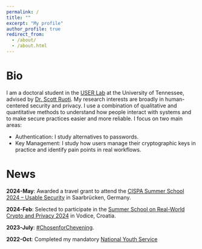 ```yaml
---
permalink: /
title: ""
excerpt: "My profile"
author_profile: true
redirect_from: 
  - /about/
  - /about.html
---
```

Bio
======
I am a doctoral student in the [USER Lab](https://userlab.utk.edu/) at the University of Tennessee, advised by [Dr. Scott Ruoti](https://userlab.utk.edu/scott-ruoti). My research interests are broadly in human-centered security and privacy. I use a combination of qualitative and quantitative methods to understand how people interact with systems and to make secure practices easier and more reliable. I focus on two main areas:  

- Authentication: I study alternatives to passwords.  
- Key Management: I study how users manage their cryptographic keys in practice and identify pain points in real workflows.


News
======
**2024-May**:        Awarded a travel grant to attend the [CISPA Summer School 2024 – Usable Security](https://cispa.de/summer-school-usable) in Saarbrücken, Germany.

**2024-Feb**:        Selected to participate in the [Summer School on Real-World Crypto and Privacy 2024](https://summerschool-croatia.cs.ru.nl/2024/) in Vodice, Croatia.

**2023-July**:       [#ChosenforChevening](https://www.chevening.org/scholarships/).

**2022-Oct**:        Completed my mandatory [National Youth Service](https://www.nysc.gov.ng/aboutscheme.html)
